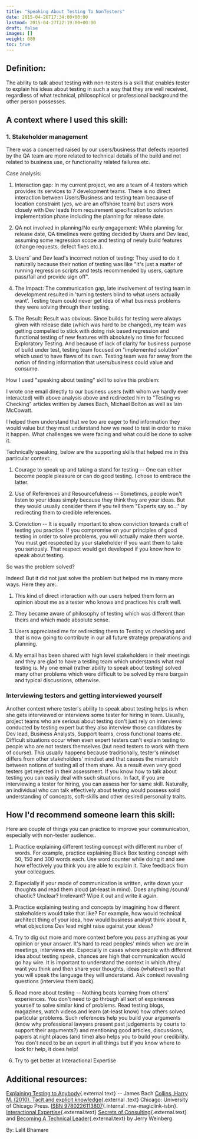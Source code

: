 ```yaml
---
title: "Speaking About Testing To NonTesters"
date: 2015-04-26T17:34:00+00:00
lastmod: 2015-04-27T22:19:00+00:00
draft: false
images: []
weight: 080
toc: true
---
```


## Definition:

The ability to talk about testing with non-testers is a skill that enables tester to explain his ideas about testing in such a way that they are well received, regardless of what technical, philosophical or professional background the other person possesses.

## A context where I used this skill:

### 1. Stakeholder management

There was a concerned raised by our users/business that defects reported by the QA team are more related to technical details of the build and not related to business use, or functionality related failures etc.

Case analysis:

1. Interaction gap: In my current project, we are a team of 4 testers which provides its services to 7 development teams. There is no direct interaction between Users/Business and testing team because of location constraint (yes, we are an offshore team) but users work closely with Dev leads from requirement specification to solution implementation phase including the planning for release date.

2. QA not involved in planning/No early engagement: While planning for release date, QA timelines were getting decided by Users and Dev lead, assuming some regression scope and testing of newly build features (change requests, defect fixes etc.).

3. Users' and Dev lead's incorrect notion of testing: They used to do it naturally because their notion of testing was like "It's just a matter of running regression scripts and tests recommended by users, capture pass/fail and provide sign off".

4. The Impact: The communication gap, late involvement of testing team in development resulted in 'turning testers blind to what users actually want'. Testing team could never get idea of what business problems they were solving through their testing.

5. The Result: Result was obvious. Since builds for testing were always given with release date (which was hard to be changed), my team was getting compelled to stick with doing risk based regression and functional testing of new features with absolutely no time for focused Exploratory Testing. And because of lack of clarity for business purpose of build under test, testing team focused on "implemented solution" which used to have flaws of its own. Testing team was far away from the notion of finding information that users/business could value and consume.

How I used "speaking about testing" skill to solve this problem:

I wrote one email directly to our business users (with whom we hardly ever interacted) with above analysis above and redirected him to "Testing vs Checking" articles written by James Bach, Michael Bolton as well as Iain McCowatt.

I helped them understand that we too are eager to find information they would value but they must understand how we need to test in order to make it happen.
What challenges we were facing and what could be done to solve it.

Technically speaking, below are the supporting skills that helped me in this particular context:.

1. Courage to speak up and taking a stand for testing -- One can either become people pleasure or can do good testing. I chose to embrace the latter.

2. Use of References and Resourcefulness -- Sometimes, people won't listen to your ideas simply because they think they are your ideas. But they would usually consider them if you tell them "Experts say so..." by redirecting them to credible references.

3. Conviction -- It is equally important to show conviction towards craft of testing you practice. If you compromise on your principles of good testing in order to solve problems, you will actually make them worse. You must get respected by your stakeholder if you want them to take you seriously. That respect would get developed if you know how to speak about testing.

So was the problem solved?

Indeed! But it did not just solve the problem but helped me in many more ways.
Here they are:.

1. This kind of direct interaction with our users helped them form an opinion about me as a tester who knows and practices his craft well.

2. They became aware of philosophy of testing which was different than theirs and which made absolute sense.

3. Users appreciated me for redirecting them to Testing vs checking and that is now going to contribute in our all future strategy preparations and planning.

4. My email has been shared with high level stakeholders in their meetings and they are glad to have a testing team which understands what real testing is. My one email (rather ability to speak about testing) solved many other problems which were difficult to be solved by mere bargain and typical discussions, otherwise.

### Interviewing testers and getting interviewed yourself

Another context where tester's ability to speak about testing helps is when she gets interviewed or interviews some tester for hiring in team.
Usually, project teams who are serious about testing don't just rely on interviews conducted by testing expert but they also interview those candidates by Dev lead, Business Analysts, Support teams, cross functional teams etc.
Difficult situations occur when even expert testers can't explain testing to people who are not testers themselves (but need testers to work with them of course).
This usually happens because traditionally, tester's mindset differs from other stakeholders' mindset and that causes the mismatch between notions of testing all of them share.
As a result even very good testers get rejected in their assessment.
If you know how to talk about testing you can easily deal with such situations.
In fact, if you are interviewing a tester for hiring, you can assess her for same skill.
Naturally, an individual who can talk effectively about testing would possess solid understanding of concepts, soft-skills and other desired personality traits.

## How I'd recommend someone learn this skill:

Here are couple of things you can practice to improve your communication, especially with non-tester audience:.

1. Practice explaining different testing concept with different number of words. For example, practice explaining Black Box testing concept with 50, 150 and 300 words each. Use word counter while doing it and see how effectively you think you are able to explain it. Take feedback from your colleagues.

2. Especially if your mode of communication is written, write down your thoughts and read them aloud (at-least in mind). Does anything /sound/ chaotic? Unclear? Irrelevant? Wipe it out and write it again.

3. Practice explaining testing and concepts by imagining how different stakeholders would take that like? For example, how would technical architect thing of your idea, how would business analyst think about it, what objections Dev lead might raise against your ideas?

4. Try to dig out more and more context before you pass anything as your opinion or your answer. It's hard to read peoples' minds when we are in meetings, interviews etc. Especially in cases where people with different idea about testing speak, chances are high that communication would go hay wire. It is important to understand the context in which /they/ want you think and then share your thoughts, ideas (whatever) so that you will speak the language they will understand. Ask context revealing questions (interview them back).

5. Read more about testing -- Nothing beats learning from others' experiences. You don't need to go through all sort of experiences yourself to solve similar kind of problems. Read testing blogs, magazines, watch videos and learn (at-least know) how others solved particular problems. Such references help you build your arguments (know why professional lawyers present past judgements by courts to support their arguments?) and mentioning good articles, discussions, papers at right places (and time) also helps you to build your credibility. You don't need to be an expert in all things but if you know where to look for help, it does help!

6. Try to get better at Interactional Expertise



## Additional resources:

[Explaining Testing to Anybody](http://www.satisfice.com/presentations/etta.pdf){.external.text} -- James Bach
[Collins, Harry M. (2010). Tacit and explicit knowledge](http://www.amazon.com/Tacit-Explicit-Knowledge-Harry-Collins-ebook/dp/B003URR2BU/ref=sr_1_1?s=books&ie=UTF8&qid=1430069536&sr=1-1&keywords=tacit+and+explicit+knowledge){.external .text} Chicago: University of Chicago Press. [ISBN
9780226113807](http://whose.associationforsoftwaretesting.org/index.php?title=Special:BookSources/9780226113807){.internal
.mw-magiclink-isbn}.
[Interactional Expertise](http://en.wikipedia.org/wiki/Interactional_expertise){.external.text}
[Secrets of Consulting](http://www.amazon.com/The-Secrets-Consulting-Getting-Successfully/dp/0932633013){.external.text} and [Becoming A Technical Leader](http://www.amazon.in/Becoming-Technical-Leader-Problem-Solving-Approach/dp/0932633021){.external.text} by Jerry Weinberg


By: Lalit Bhamare


